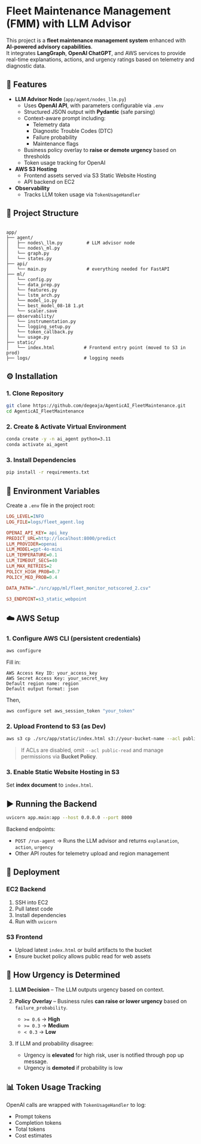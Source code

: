 # Fleet Maintenance Management (FMM) with LLM Advisor

This project is a **fleet maintenance management system** enhanced with **AI-powered advisory capabilities**.  
It integrates **LangGraph**, **OpenAI ChatGPT**, and AWS services to provide real-time explanations, actions, and urgency ratings based on telemetry and diagnostic data.

## 🚀 Features
- **LLM Advisor Node** (`app/agent/nodes_llm.py`)
  - Uses **OpenAI API**, with parameters configurable via `.env`
  - Structured JSON output with **Pydantic** (safe parsing)
  - Context-aware prompt including:
    - Telemetry data
    - Diagnostic Trouble Codes (DTC)
    - Failure probability
    - Maintenance flags
  - Business policy overlay to **raise or demote urgency** based on thresholds
  - Token usage tracking for OpenAI
- **AWS S3 Hosting**
  - Frontend assets served via S3 Static Website Hosting
  - API backend on EC2
- **Observability**
  - Tracks LLM token usage via `TokenUsageHandler`


## 📂 Project Structure
```

app/
├── agent/
│   ├── nodes\_llm.py         # LLM advisor node
│   └── nodes\_ml.py
│   └── graph.py
│   └── states.py
├── api/
│   └── main.py               # everything needed for FastAPI
├── ml/
│   └── config.py
│   └── data_prep.py
│   └── features.py
│   └── lstm_arch.py
│   └── model_io.py
│   └── best_model_08-18 1.pt
│   └── scaler.save
├── observability/
│   └── instrumentation.py
│   └── logging_setup.py
│   └── token_callback.py
│   └── usage.py
├── static/
│   └── index.html           # Frontend entry point (moved to S3 in prod)
├── logs/                    # logging needs
```



## ⚙️ Installation

### 1. Clone Repository
```bash
git clone https://github.com/degeaja/AgenticAI_FleetMaintenance.git
cd AgenticAI_FleetMaintenance
````

### 2. Create & Activate Virtual Environment

```bash
conda create -y -n ai_agent python=3.11
conda activate ai_agent
```


### 3. Install Dependencies

```bash
pip install -r requirements.txt
```


## 🔑 Environment Variables

Create a `.env` file in the project root:

```ini
LOG_LEVEL=INFO
LOG_FILE=logs/fleet_agent.log

OPENAI_API_KEY= api_key 
PREDICT_URL=http://localhost:8000/predict
LLM_PROVIDER=openai
LLM_MODEL=gpt-4o-mini
LLM_TEMPERATURE=0.1
LLM_TIMEOUT_SECS=40
LLM_MAX_RETRIES=2
POLICY_HIGH_PROB=0.7
POLICY_MED_PROB=0.4

DATA_PATH="./src/app/ml/fleet_monitor_notscored_2.csv"

S3_ENDPOINT=s3_static_webpoint
```

## ☁️ AWS Setup

### 1. Configure AWS CLI (persistent credentials)

```bash
aws configure
```

Fill in:

```
AWS Access Key ID: your_access_key
AWS Secret Access Key: your_secret_key
Default region name: region
Default output format: json
```

Then,
```bash
aws configure set aws_session_token "your_token"
```

### 2. Upload Frontend to S3 (as Dev)

```bash
aws s3 cp ./src/app/static/index.html s3://your-bucket-name --acl public-read
```

> If ACLs are disabled, omit `--acl public-read` and manage permissions via **Bucket Policy**.

### 3. Enable Static Website Hosting in S3

Set **index document** to `index.html`.


## ▶️ Running the Backend

```bash
uvicorn app.main:app --host 0.0.0.0 --port 8000
```

Backend endpoints:

* `POST /run-agent` → Runs the LLM advisor and returns `explanation`, `action`, `urgency`
* Other API routes for telemetry upload and region management


## 📡 Deployment

### EC2 Backend

1. SSH into EC2
2. Pull latest code
3. Install dependencies
4. Run with `uvicorn`

### S3 Frontend

* Upload latest `index.html` or build artifacts to the bucket
* Ensure bucket policy allows public read for web assets

## 🧠 How Urgency is Determined

1. **LLM Decision** – The LLM outputs urgency based on context.
2. **Policy Overlay** – Business rules **can raise or lower urgency** based on `failure_probability`.

   * `>= 0.6` → **High**
   * `>= 0.3` → **Medium**
   * `< 0.3` → **Low**
3. If LLM and probability disagree:

   * Urgency is **elevated** for high risk, user is notified through pop up message.
   * Urgency is **demoted** if probability is low


## 📊 Token Usage Tracking

OpenAI calls are wrapped with `TokenUsageHandler` to log:

* Prompt tokens
* Completion tokens
* Total tokens
* Cost estimates


